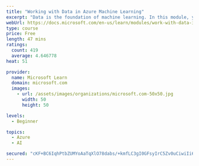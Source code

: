 ```yaml
---
title: "Working with Data in Azure Machine Learning"
excerpt: "Data is the foundation of machine learning. In this module, you will learn how to work with datastores and datasets in Azure Machine Learning, enabling you to build scalable, cloud-based model training solutions."
webUrl: https://docs.microsoft.com/en-us/learn/modules/work-with-data-in-aml/
type: course
price: Free
length: 47 mins
ratings:
  count: 419
  average: 4.646778
heat: 51

provider:
  name: Microsoft Learn
  domain: microsoft.com
  images:
    - url: /assets/images/organizations/microsoft.com-50x50.jpg
      width: 50
      height: 50

levels:
  - Beginner

topics:
  - Azure
  - AI

secured: "cKF+BC6IqhPtbZUMYoAaTqXlO78dabs/+kmfLC3gI0GFsyIrC5Zv0uCiwiIi6NiWiefuM4RbQD+9qQ7QmO3MRfodtqZ9qMUIXt6TKDifshNW5PLAiGvaEDxmYV+ZoCbgbfFA12KI9wrwMmU8dgs5tVQo1ObY2PRR3vWwNVecSOH5mtgE0JqXqu1XzX0f0QWcqGjQbCbt1ZOkrV1klKja/8bCps968B3qgZhL90sJzaz+Y6l177vto6RhbXGUvXHLoP0hEEdCN9Mv/lBR786Ly4bCnfYDLMNQrv48GuHb6T0bi1V+K9bfo+eq/hqlW6TegHgtS/yLvoyhlXwjjLS6RPEtgs3wOUnxAdsUSi6E22CWdhcAjYFN3IOUn9zuGFa4ZNY99mVNEOCM8Es3XUcT5w==;YIm+RiSCXLan+7MxgKlybg=="
---
```


